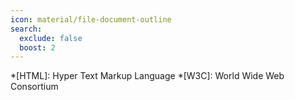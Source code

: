 ```yaml
---
icon: material/file-document-outline
search:
  exclude: false
  boost: 2
---
```


<!-- This page is intentionally not visible -->

*[HTML]: Hyper Text Markup Language
*[W3C]: World Wide Web Consortium
